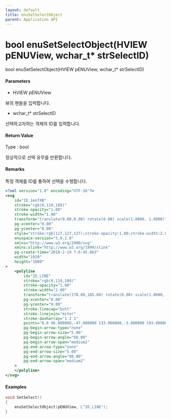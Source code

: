 ```yaml
---
layout: default
title: enuSetSelectObject
parent: Application API
---
```

# bool enuSetSelectObject\(HVIEW pENUView, wchar\_t\* strSelectID\)

bool enuSetSelectObject\(HVIEW pENUView, wchar\_t\* strSelectID\)

#### Parameters

* HVIEW pENUView

뷰의 핸들을 입력합니다.

* wchar\_t\* strSelectID

선택하고자하는 객체의 ID를 입력합니다.

#### Return Value

Type : bool

정상적으로 선택 유무를 반환합니다.

#### Remarks

특정 객체를 ID를 통하여 선택을 수행합니다.

```xml
<?xml version="1.0" encoding="UTF-16"?>
<svg
	id="ID_1enfXB"
	stroke="rgb(0,119,189)"
	stroke-opacity="1.00"
	stroke-width="1.00"
	transform="translate(0.00,0.00) rotate(0.00) scale(1.0000, 1.0000)"
	pg-xcenter="0.00"
	pg-ycenter="0.00"
	style="stroke:rgb(127,127,127);stroke-opacity:1.00;stroke-width:2.00;stroke-dasharray:1,1,1;"
	enuspace-version="3.0.2.0"
	xmlns="http://www.w3.org/2000/svg"
	xmlns:xlink="http://www.w3.org/1999/xlink"
	pg-create-time="2018-2-19 7:6:45.663"
	width="1920"
	height="1080"
>
	<polyline
		id="ID_LINE"
		stroke="rgb(0,119,189)"
		stroke-opacity="1.00"
		stroke-width="2.00"
		transform="translate(170.00,185.00) rotate(0.00) scale(1.0000, 1.0000)"
		pg-xcenter="0.00"
		pg-ycenter="0.00"
		stroke-linecap="butt"
 		stroke-linejoin="miter"
 		stroke-dasharray="1 2 1"
 		points="0,0 96.000000,-47.000000 133.000000,-5.000000 193.000000,-23.000000 260.000000,16.000000"
		pg-begin-arrow-type="none"
		pg-begin-arrow-size="5.00"
		pg-begin-arrow-angle="60.00"
		pg-begin-arrow-span="medium2"
		pg-end-arrow-type="none"
		pg-end-arrow-size="5.00"
		pg-end-arrow-angle="60.00"
		pg-end-arrow-span="medium2"
	>
	</polyline>
</svg>

```

#### Examples

```cpp
void SetSelect()
{    
    enuSetSelectObject(pENUView, L"ID_LINE");
}
```



